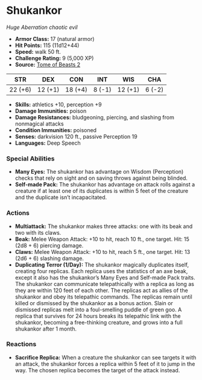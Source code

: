 # Shukankor

*Huge* *Aberration* *chaotic evil*

- **Armor Class:** 17 (natural armor)
- **Hit Points:** 115 (11d12+44)
- **Speed:** walk 50 ft.
- **Challenge Rating:** 9 (5,000 XP)
- **Source:** [Tome of Beasts 2](https://koboldpress.com/kpstore/product/tome-of-beasts-2-for-5th-edition/)

| STR | DEX | CON | INT | WIS | CHA |
| --- | --- | --- | --- | --- | --- |
| 22 (+6) | 12 (+1) | 18 (+4) | 8 (-1) | 12 (+1) | 6 (-2) |

- **Skills:** athletics +10, perception +9
- **Damage Immunities:** poison
- **Damage Resistances:** bludgeoning, piercing, and slashing from nonmagical attacks
- **Condition Immunities:** poisoned
- **Senses:** darkvision 120 ft., passive Perception 19
- **Languages:** Deep Speech
### Special Abilities
- **Many Eyes:** The shukankor has advantage on Wisdom (Perception) checks that rely on sight and on saving throws against being blinded.
- **Self-made Pack:** The shukankor has advantage on attack rolls against a creature if at least one of its duplicates is within 5 feet of the creature and the duplicate isn’t incapacitated.
### Actions
- **Multiattack:** The shukankor makes three attacks: one with its beak and two with its claws.
- **Beak:** Melee Weapon Attack: +10 to hit, reach 10 ft., one target. Hit: 15 (2d8 + 6) piercing damage.
- **Claws:** Melee Weapon Attack: +10 to hit, reach 5 ft., one target. Hit: 13 (2d6 + 6) slashing damage.
- **Duplicating Terror (1/Day):** The shukankor magically duplicates itself, creating four replicas. Each replica uses the statistics of an axe beak, except it also has the shukankor’s Many Eyes and Self-made Pack traits. The shukankor can communicate telepathically with a replica as long as they are within 120 feet of each other. The replicas act as allies of the shukankor and obey its telepathic commands. The replicas remain until killed or dismissed by the shukankor as a bonus action. Slain or dismissed replicas melt into a foul-smelling puddle of green goo. A replica that survives for 24 hours breaks its telepathic link with the shukankor, becoming a free-thinking creature, and grows into a full shukankor after 1 month.
### Reactions
- **Sacrifice Replica:** When a creature the shukankor can see targets it with an attack, the shukankor forces a replica within 5 feet of it to jump in the way. The chosen replica becomes the target of the attack instead.
